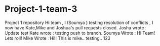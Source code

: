 # Project-1-team-3
Project 1 repository
Hi team , I (Soumya ) testing resolution of conflicts , I now have Kate,Mike and Joshua's pull requests closed. 
Josha wrote : Update test
Kate wrote : testing push to branch.
Soumya Wrote : Hi Team! Lets roll!
Mike Wrote : Hi!! This is mike.. testing.. 123

